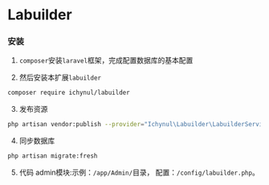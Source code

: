 Labuilder
======

### 安装

1. `composer`安装`laravel`框架，完成配置数据库的基本配置

2. 然后安装本扩展`labuilder`

```bash
composer require ichynul/labuilder
```

3. 发布资源

```bash
php artisan vendor:publish --provider="Ichynul\Labuilder\LabuilderServiceProvider"
```

4. 同步数据库

```bash
php artisan migrate:fresh
```

5. 代码
admin模块:示例：`/app/Admin/`目录，
配置：`/config/labuilder.php`。